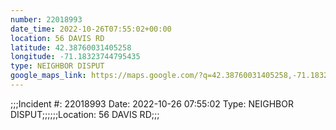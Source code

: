 ```yaml
---
number: 22018993
date_time: 2022-10-26T07:55:02+00:00
location: 56 DAVIS RD
latitude: 42.38760031405258
longitude: -71.18323744795435
type: NEIGHBOR DISPUT
google_maps_link: https://maps.google.com/?q=42.38760031405258,-71.18323744795435
---
```


;;;Incident #: 22018993  Date: 2022-10-26 07:55:02   Type: NEIGHBOR DISPUT;;;;;;Location: 56 DAVIS RD;;;

